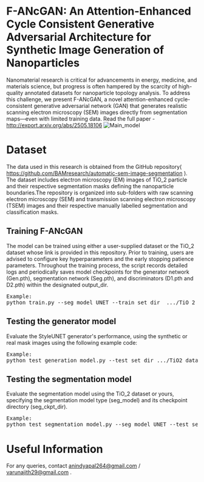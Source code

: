 # F-ANcGAN: An Attention-Enhanced Cycle Consistent Generative Adversarial Architecture for Synthetic Image Generation of Nanoparticles
Nanomaterial research is critical for advancements in energy, medicine, and materials science, but progress is often hampered by the scarcity of high-quality annotated datasets for nanoparticle topology analysis. To address this challenge, we present F-ANcGAN, a novel attention-enhanced cycle-consistent generative adversarial network (GAN) that generates realistic scanning electron microscopy (SEM) images directly from segmentation maps—even with limited training data. 
Read the full paper - http://export.arxiv.org/abs/2505.18106
![Main_model](https://github.com/user-attachments/assets/dc89aca5-ea3c-4749-99ad-57cc3023a933)
# Dataset
The data used in this research is obtained from the GitHub repository( https://github.com/BAMresearch/automatic-sem-image-segmentation ). The dataset includes electron microscopy (EM) images of TiO_2 particle and their respective segmentation masks defining the nanoparticle boundaries.The repository is organized into sub-folders with raw scanning electron microscopy (SEM) and transmission scanning electron microscopy (TSEM) images and their respective manually labelled segmentation and classification masks. 
## Training F-ANcGAN
The model can be trained using either a user-supplied dataset or the TiO_2 dataset whose link is provided in this repository. Prior to training, users are advised to configure key hyperparameters and the early stopping patience parameters. Throughout the training process, the script records detailed logs and periodically saves model checkpoints for the  generator network (Gen.pth), segmentation network (Seg.pth), and discriminators (D1.pth and D2.pth) within the designated output_dir.
<pre>Example:
python train.py --seg_model UNET --train_set_dir  .../TiO_2 dataset/train  --lr 0.0001 --p_vanilla 0.2 --p_diff 0.2 --patience 500 --output_dir tmp/</pre>
## Testing the generator model
Evaluate the StyleUNET generator's performance, using the synthetic or real mask images using the following example code:
<pre>Example:
python test_generation_model.py --test_set_dir .../TiO2 dataset/test/ --gen_ckpt_dir .../F-ANcGAN_checkpoints/UNET_model/TiO_2 dataset/Gen.pth --output_dir tmp/</pre>
## Testing the segmentation model
Evaluate the segmentation model using the TiO_2 dataset or yours, specifying the segmentation model type (seg_model) and its checkpoint directory (seg_ckpt_dir).
<pre>Example:
python test_segmentation_model.py --seg_model UNET --test_set_dir .../TiO_2 dataset/test --seg_ckpt_dir .../F-ANcGAN_checkpoints/UNET_model/TiO_2 dataset/Seg.pth --output_dir tmp/</pre>
# Useful Information
For any queries, contact anindyapal264@gmail.com / varunajith29@gmail.com .
